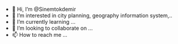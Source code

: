 - 👋 Hi, I’m @Sinemtokdemir
- 👀 I’m interested in city planning, geography information system,..
- 🌱 I’m currently learning ...
- 💞️ I’m looking to collaborate on ...
- 📫 How to reach me ...

<!---
Sinemtokdemir/Sinemtokdemir is a ✨ special ✨ repository because its `README.md` (this file) appears on your GitHub profile.
You can click the Preview link to take a look at your changes.
--->
